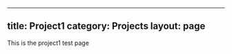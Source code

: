   ---
  title: Project1
  category: Projects
  layout: page
  ---

  This is the project1 test page
